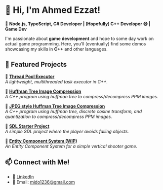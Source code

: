 # 👋 Hi, I'm Ahmed Ezzat!

🎯 **Node.js, TypeScript, C# Developer | (Hopefully) C++ Developer 😄 | Game Dev**

I'm passionate about **game development** and hope to some day work on actual game programming. Here, you'll (eventually) find some demos showcasing my skills in **C++** and other languages.

## 🚀 Featured Projects

🔹 **[Thread Pool Executor](https://github.com/mido1236/portfolio/tree/main/Projects/ThreadPoolExecutor)**  
_A lightweight, multithreaded task executor in C++._

🔹 **[Huffman Tree Image Compression](https://github.com/mido1236/portfolio/tree/master/Projects/HuffmanImageCompressor)**  
_A C++ program using huffman tree to compress/decompress PPM images._

🔹 **[JPEG style Huffman Tree Image Compression](https://github.com/mido1236/portfolio/tree/master/Projects/JPEGHuffmanImageCompressor)**  
_A C++ program using huffman tree, discrete cosine transform, and quantization to compress/decompress PPM images._

🔹 **[SDL Starter Project](https://github.com/mido1236/portfolio/tree/master/Projects/SDLStarter)**  
_A simple SDL project where the player avoids falling objects._

🔹 **[Entity Component System (WIP)](https://github.com/mido1236/portfolio/tree/master/ECS)**  
_An Entity Component System for a simple vertical shooter game._

## 📫 Connect with Me!
- 💼 [LinkedIn](https://www.linkedin.com/in/ahmedmezzat/)
- 📧 Email: mido1236@gmail.com

